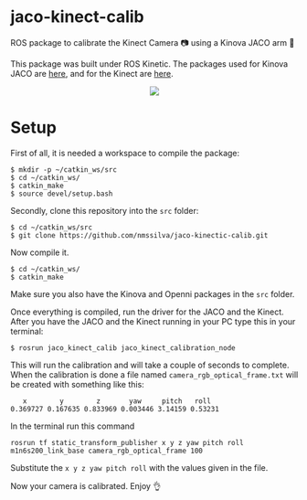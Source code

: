 # jaco-kinect-calib

ROS package to calibrate the Kinect Camera 📷 using a Kinova JACO arm 💪

This package was built under ROS Kinetic. The packages used for Kinova JACO are [here](https://github.com/nmssilva/kinova-ros), and for the Kinect are [here](https://github.com/ros-drivers/openni_camera).

<p align="center">
  <img src ="https://i.imgur.com/sySgmWt.png" />
</p>

# Setup

First of all, it is needed a workspace to compile the package:

```
$ mkdir -p ~/catkin_ws/src
$ cd ~/catkin_ws/
$ catkin_make
$ source devel/setup.bash
```
Secondly, clone this repository into the `src` folder:

```
$ cd ~/catkin_ws/src
$ git clone https://github.com/nmssilva/jaco-kinectic-calib.git
```
Now compile it.

```
$ cd ~/catkin_ws/
$ catkin_make
```
Make sure you also have the Kinova and Openni packages in the `src` folder.

Once everything is compiled, run the driver for the JACO and the Kinect. After you have the JACO and the Kinect running in your PC type this in your terminal:

```
$ rosrun jaco_kinect_calib jaco_kinect_calibration_node
```
This will run the calibration and will take a couple of seconds to complete. When the calibration is done a file named `camera_rgb_optical_frame.txt` will be created with something like this:

```
   x        y        z       yaw     pitch   roll
0.369727 0.167635 0.833969 0.003446 3.14159 0.53231
```

In the terminal run this command

```
rosrun tf static_transform_publisher x y z yaw pitch roll m1n6s200_link_base camera_rgb_optical_frame 100
```

Substitute the `x y z yaw pitch roll` with the values given in the file.

Now your camera is calibrated. Enjoy 👌

